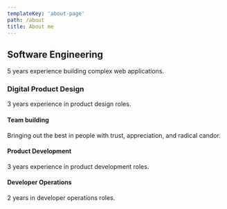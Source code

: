 ```yaml
---
templateKey: 'about-page'
path: /about
title: About me
---
```


## Software Engineering

5 years experience building complex web applications.

### Digital Product Design

3 years experience in product design roles.

#### Team building

Bringing out the best in people with trust, appreciation, and radical candor.

#### Product Development

3 years experience in product development roles.

#### Developer Operations

2 years in developer operations roles.
